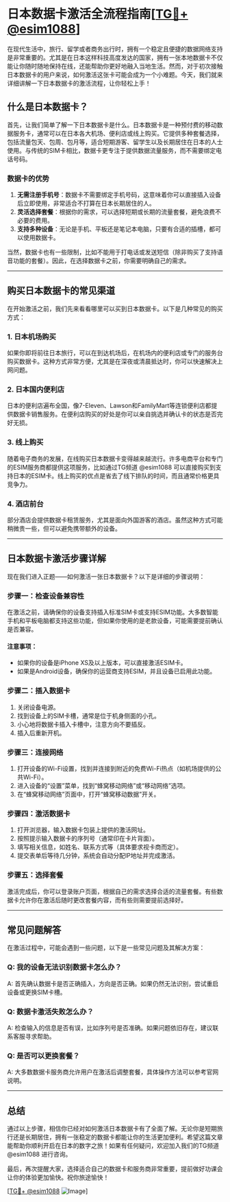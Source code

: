 # 日本数据卡激活全流程指南[[TG💪+ @esim1088](https://t.me/s/esim1088)]

在现代生活中，旅行、留学或者商务出行时，拥有一个稳定且便捷的数据网络支持是非常重要的。尤其是在日本这样科技高度发达的国家，拥有一张本地数据卡不仅能让你随时随地保持在线，还能帮助你更好地融入当地生活。然而，对于初次接触日本数据卡的用户来说，如何激活这张卡可能会成为一个小难题。今天，我们就来详细讲解一下日本数据卡的激活流程，让你轻松上手！

## 什么是日本数据卡？

首先，让我们简单了解一下日本数据卡是什么。日本数据卡是一种预付费的移动数据服务卡，通常可以在日本各大机场、便利店或线上购买。它提供多种套餐选择，包括流量包天、包周、包月等，适合短期游客、留学生以及长期居住在日本的人士使用。与传统的SIM卡相比，数据卡更专注于提供数据流量服务，而不需要绑定电话号码。

### 数据卡的优势

1. **无需注册手机号**：数据卡不需要绑定手机号码，这意味着你可以直接插入设备后立即使用，非常适合不打算在日本长期居住的人。
2. **灵活选择套餐**：根据你的需求，可以选择短期或长期的流量套餐，避免浪费不必要的费用。
3. **支持多种设备**：无论是手机、平板还是笔记本电脑，只要有合适的插槽，都可以使用数据卡。

当然，数据卡也有一些限制，比如不能用于打电话或发送短信（除非购买了支持语音功能的套餐）。因此，在选择数据卡之前，你需要明确自己的需求。

---

## 购买日本数据卡的常见渠道

在开始激活之前，我们先来看看哪里可以买到日本数据卡。以下是几种常见的购买方式：

### 1. 日本机场购买
如果你即将前往日本旅行，可以在到达机场后，在机场内的便利店或专门的服务台购买数据卡。这种方式非常方便，尤其是在深夜或清晨抵达时，你可以快速解决上网问题。

### 2. 日本国内便利店
日本的便利店遍布全国，像7-Eleven、Lawson和FamilyMart等连锁便利店都提供数据卡销售服务。在便利店购买的好处是你可以亲自挑选并确认卡的状态是否完好无损。

### 3. 线上购买
随着电子商务的发展，在线购买日本数据卡变得越来越流行。许多电商平台和专门的ESIM服务商都提供这项服务，比如通过TG频道 @esim1088 可以直接购买到支持日本的ESIM卡。线上购买的优点是省去了线下排队的时间，而且通常价格更具竞争力。

### 4. 酒店前台
部分酒店会提供数据卡租赁服务，尤其是面向外国游客的酒店。虽然这种方式可能稍微贵一些，但可以避免携带额外的设备。

---

## 日本数据卡激活步骤详解

现在我们进入正题——如何激活一张日本数据卡？以下是详细的步骤说明：

### 步骤一：检查设备兼容性
在激活之前，请确保你的设备支持插入标准SIM卡或支持ESIM功能。大多数智能手机和平板电脑都支持这些功能，但如果你使用的是老款设备，可能需要提前确认是否兼容。

#### 注意事项：
- 如果你的设备是iPhone XS及以上版本，可以直接激活ESIM卡。
- 如果是Android设备，确保你的运营商支持ESIM，并且设备已启用此功能。

### 步骤二：插入数据卡
1. 关闭设备电源。
2. 找到设备上的SIM卡槽，通常是位于机身侧面的小孔。
3. 小心地将数据卡插入卡槽中，注意方向不要插反。
4. 插入后重新开机。

### 步骤三：连接网络
1. 打开设备的Wi-Fi设置，找到并连接到附近的免费Wi-Fi热点（如机场提供的公共Wi-Fi）。
2. 进入设备的“设置”菜单，找到“蜂窝移动网络”或“移动网络”选项。
3. 在“蜂窝移动网络”页面中，打开“蜂窝移动数据”开关。

### 步骤四：激活数据卡
1. 打开浏览器，输入数据卡包装上提供的激活网址。
2. 按照提示输入数据卡的序列号（通常印在卡片背面）。
3. 填写相关信息，如姓名、联系方式等（具体要求视卡商而定）。
4. 提交表单后等待几分钟，系统会自动分配IP地址并完成激活。

### 步骤五：选择套餐
激活完成后，你可以登录账户页面，根据自己的需求选择合适的流量套餐。有些数据卡允许你在激活后随时更改套餐内容，而有些则需要提前选择好。

---

## 常见问题解答

在激活过程中，可能会遇到一些问题，以下是一些常见问题及其解决方案：

### Q: 我的设备无法识别数据卡怎么办？
A: 首先确认数据卡是否正确插入，方向是否正确。如果仍然无法识别，尝试重启设备或更换SIM卡槽。

### Q: 数据卡激活失败怎么办？
A: 检查输入的信息是否有误，比如序列号是否准确。如果问题依旧存在，建议联系客服寻求帮助。

### Q: 是否可以更换套餐？
A: 大多数数据卡服务商允许用户在激活后调整套餐，具体操作方法可以参考官网说明。

---

## 总结

通过以上步骤，相信你已经对如何激活日本数据卡有了全面了解。无论你是短期旅行还是长期居住，拥有一张稳定的数据卡都能让你的生活更加便利。希望这篇文章能帮助你顺利开启在日本的数字之旅！如果有任何疑问，欢迎加入我们的TG频道 @esim1088 进行咨询。

最后，再次提醒大家，选择适合自己的数据卡和服务商非常重要，提前做好功课会让你的体验更加愉快。祝你旅途愉快！

[[TG💪+ @esim1088](https://t.me/s/esim1088) ![Image](https://i.postimg.cc/4NQfJmqS/Snipaste-2025-05-13-00-14-12.png)]